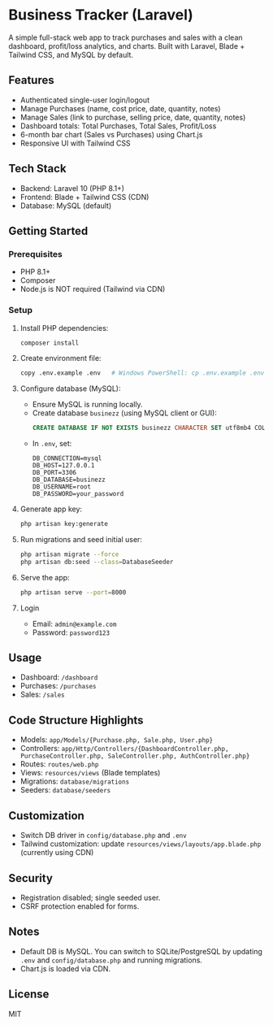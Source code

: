 # Business Tracker (Laravel)

A simple full-stack web app to track purchases and sales with a clean dashboard, profit/loss analytics, and charts. Built with Laravel, Blade + Tailwind CSS, and MySQL by default.

## Features
- Authenticated single-user login/logout
- Manage Purchases (name, cost price, date, quantity, notes)
- Manage Sales (link to purchase, selling price, date, quantity, notes)
- Dashboard totals: Total Purchases, Total Sales, Profit/Loss
- 6-month bar chart (Sales vs Purchases) using Chart.js
- Responsive UI with Tailwind CSS

## Tech Stack
- Backend: Laravel 10 (PHP 8.1+)
- Frontend: Blade + Tailwind CSS (CDN)
- Database: MySQL (default)

## Getting Started

### Prerequisites
- PHP 8.1+
- Composer
- Node.js is NOT required (Tailwind via CDN)

### Setup
1. Install PHP dependencies:
   ```bash
   composer install
   ```

2. Create environment file:
   ```bash
   copy .env.example .env   # Windows PowerShell: cp .env.example .env
   ```

3. Configure database (MySQL):
   - Ensure MySQL is running locally.
   - Create database `businezz` (using MySQL client or GUI):
     ```sql
     CREATE DATABASE IF NOT EXISTS businezz CHARACTER SET utf8mb4 COLLATE utf8mb4_unicode_ci;
     ```
   - In `.env`, set:
     ```env
     DB_CONNECTION=mysql
     DB_HOST=127.0.0.1
     DB_PORT=3306
     DB_DATABASE=businezz
     DB_USERNAME=root
     DB_PASSWORD=your_password
     ```

4. Generate app key:
   ```bash
   php artisan key:generate
   ```

5. Run migrations and seed initial user:
   ```bash
   php artisan migrate --force
   php artisan db:seed --class=DatabaseSeeder
   ```

6. Serve the app:
   ```bash
   php artisan serve --port=8000
   ```

7. Login
   - Email: `admin@example.com`
   - Password: `password123`

## Usage
- Dashboard: `/dashboard`
- Purchases: `/purchases`
- Sales: `/sales`

## Code Structure Highlights
- Models: `app/Models/{Purchase.php, Sale.php, User.php}`
- Controllers: `app/Http/Controllers/{DashboardController.php, PurchaseController.php, SaleController.php, AuthController.php}`
- Routes: `routes/web.php`
- Views: `resources/views` (Blade templates)
- Migrations: `database/migrations`
- Seeders: `database/seeders`

## Customization
- Switch DB driver in `config/database.php` and `.env`
- Tailwind customization: update `resources/views/layouts/app.blade.php` (currently using CDN)

## Security
- Registration disabled; single seeded user.
- CSRF protection enabled for forms.

## Notes
- Default DB is MySQL. You can switch to SQLite/PostgreSQL by updating `.env` and `config/database.php` and running migrations.
- Chart.js is loaded via CDN.

## License
MIT

